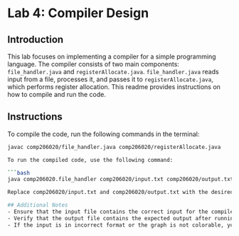 # Lab 4: Compiler Design

## Introduction
This lab focuses on implementing a compiler for a simple programming language. The compiler consists of two main components: `file_handler.java` and `registerAllocate.java`. `file_handler.java` reads input from a file, processes it, and passes it to `registerAllocate.java`, which performs register allocation. This readme provides instructions on how to compile and run the code.

## Instructions
To compile the code, run the following commands in the terminal:

```bash
javac comp206020/file_handler.java comp206020/registerAllocate.java

To run the compiled code, use the following command:

```bash
java comp206020.file_handler comp206020/input.txt comp206020/output.txt

Replace comp206020/input.txt and comp206020/output.txt with the desired input and output file paths.

## Additional Notes
- Ensure that the input file contains the correct input for the compiler.
- Verify that the output file contains the expected output after running the compiler.
- If the input is in incorrect format or the graph is not colorable, you will see an empty output file generated with an appropriate message on the console.

